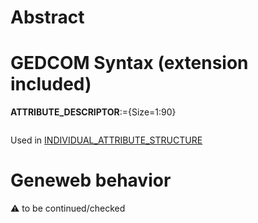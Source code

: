 ﻿# Abstract

# GEDCOM Syntax (extension included)

**ATTRIBUTE_DESCRIPTOR**:={Size=1:90}
<pre>
</pre>
Used in <a href=Ged.INDIVIDUAL_ATTRIBUTE_STRUCTURE>INDIVIDUAL_ATTRIBUTE_STRUCTURE</a><br />

# Geneweb behavior


:warning: to be continued/checked

